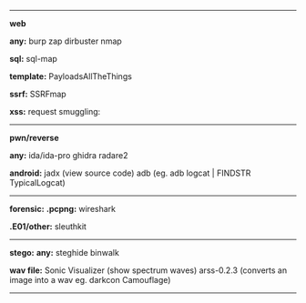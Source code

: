 ----------------------------------------
**web**

  **any:**
    burp
    zap
    dirbuster
    nmap
    
  **sql:**
    sql-map
    
  **template:**
    PayloadsAllTheThings
    
  **ssrf:**
    SSRFmap
    
  **xss:**
  request smuggling:
  
------------------------------------------
**pwn/reverse**

  **any:**
    ida/ida-pro
    ghidra
    radare2
    
   **android:**
      jadx  (view source code)
      adb   (eg. adb logcat | FINDSTR TypicalLogcat)
      
------------------------------------------
**forensic:**
  **.pcpng:**
    wireshark
   
  **.E01/other:**
    sleuthkit
    
------------------------------------------
**stego:**
  **any:**
    steghide
    binwalk
    
  **wav file:**
    Sonic Visualizer (show spectrum waves)
    arss-0.2.3       (converts an image into a wav eg. darkcon Camouflage)
    
  ----------------------------------------
